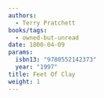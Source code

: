 ```yaml
---
authors:
  - Terry Pratchett
books/tags:
  - owned-but-unread
date: 1800-04-09
params:
  isbn13: "9780552142373"
  year: "1997"
title: Feet Of Clay
weight: 1
---
```


<!--more-->
